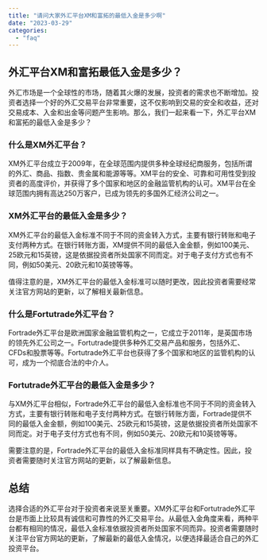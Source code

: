 ```yaml
---
title: "请问大家外汇平台XM和富拓的最低入金是多少啊"
date: "2023-03-29"
categories: 
  - "faq"
---
```


## 外汇平台XM和富拓最低入金是多少？

外汇市场是一个全球性的市场，随着其火爆的发展，投资者的需求也不断增加。投资者选择一个好的外汇交易平台非常重要，这不仅影响到交易的安全和收益，还对交易成本、入金和出金等问题产生影响。那么，我们一起来看一下，外汇平台XM和富拓的最低入金是多少？

### 什么是XM外汇平台？

XM外汇平台成立于2009年，在全球范围内提供多种全球经纪商服务，包括所谓的外汇、商品、指数、贵金属和能源等等。XM平台的安全、可靠和可用性受到投资者的高度评价，并获得了多个国家和地区的金融监管机构的认可。XM平台在全球范围内拥有高达250万客户，已成为领先的多国外汇经济公司之一。

### XM外汇平台的最低入金是多少？

XM外汇平台的最低入金标准不同于不同的资金转入方式，主要有银行转账和电子支付两种方式。在银行转账方面，XM提供不同的最低入金金额，例如100美元、25欧元和15英镑，这是依据投资者所处国家不同而定。对于电子支付方式也有不同，例如50美元、20欧元和10英镑等等。

值得注意的是，XM外汇平台的最低入金标准可以随时更改，因此投资者需要经常关注官方网站的更新，以了解相关最新信息。

### 什么是Fortutrade外汇平台？

Fortrade外汇平台是欧洲国家金融监管机构之一，它成立于2011年，是英国市场的领先外汇公司之一。Fortutrade提供多种外汇交易产品和服务，包括外汇、CFDs和股票等等。Fortutrade外汇平台也获得了多个国家和地区的监管机构的认可，成为一个彻底合法的中介人。

### Fortutrade外汇平台的最低入金是多少？

与XM外汇平台相似，Fortrade外汇平台的最低入金标准也不同于不同的资金转入方式，主要有银行转账和电子支付两种方式。在银行转账方面，Fortrade提供不同的最低入金金额，例如100美元、25欧元和15英镑，这是依据投资者所处国家不同而定。对于电子支付方式也有不同，例如50美元、20欧元和10英镑等等。

需要注意的是，Fortrade外汇平台的最低入金标准同样具有不确定性。因此，投资者需要随时关注官方网站的更新，以了解最新信息。

## 总结

选择合适的外汇平台对于投资者来说至关重要。XM外汇平台和Fortutrade外汇平台是市面上比较具有诚信和可靠性的外汇交易平台。从最低入金角度来看，两种平台都有相同的情况，最低入金标准依据投资者所处国家不同而异。投资者需要随时关注平台官方网站的更新，了解最新的最低入金情况，以便选择最适合自己的外汇投资平台。
